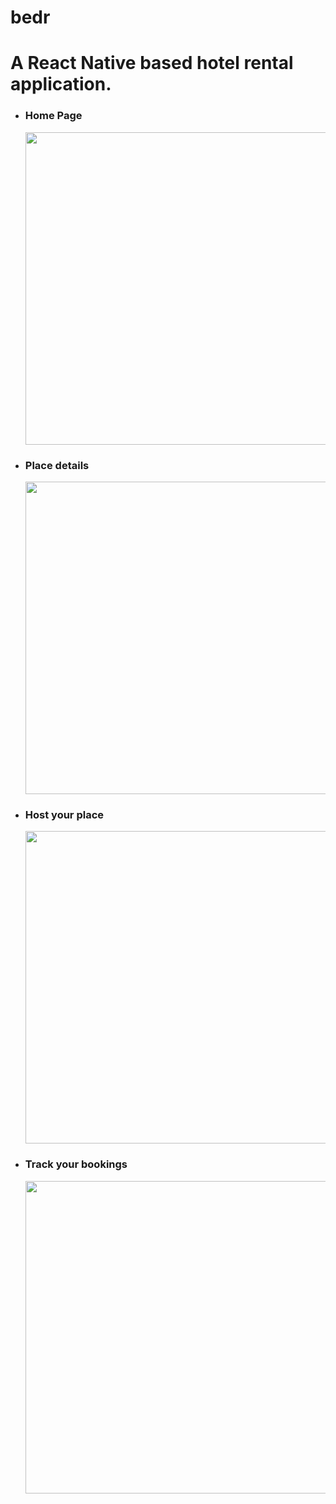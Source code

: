 # bedr
<h1>A React Native based hotel rental application.</h1>
<ul>
  <li>
  <h3>Home Page</h3>
  <img height="500" src="https://user-images.githubusercontent.com/42484858/215969412-4be29cfc-aad1-41d7-a400-34c9c2c67bdb.jpg"/>
  </li>
  <li>
  <h3>Place details</h3>
  <img height="500" src="https://user-images.githubusercontent.com/42484858/215970547-d531fec5-a81e-4ea5-95d4-8ff9cf7db6be.jpg"/>
  </li>
  <li>
  <h3>Host your place</h3>
  <img height="500" src="https://user-images.githubusercontent.com/42484858/215971018-5bca8a52-5dcf-409f-ad04-5a01cf021a29.jpg"/>
  </li>
  <li>
  <h3>Track your bookings</h3>
  <img height="500" src="https://user-images.githubusercontent.com/42484858/215971432-b5f693a2-23c1-43b3-8a66-2d755ad386a4.jpg"/>
  </li>
</ul>
